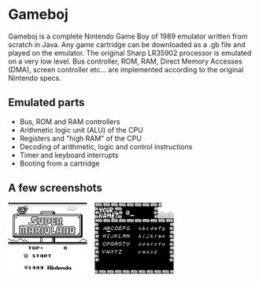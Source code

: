 # Gameboj

Gameboj is a complete Nintendo Game Boy of 1989 emulator written from scratch in Java.
Any game cartridge can be downloaded as a .gb file and played on the emulator. The
original Sharp LR35902 processor is emulated on a very low level. Bus controller, ROM, RAM,
Direct Memory Accesses (DMA), screen controller etc... are implemented according to the
original Nintendo specs.

## Emulated parts

* Bus, ROM and RAM controllers
* Arithmetic logic unit (ALU) of the CPU
* Registers and "high RAM" of the CPU
* Decoding of arithmetic, logic and control instructions
* Timer and keyboard interrupts
* Booting from a cartridge

## A few screenshots
![super mario land](screenshot.png "Super Mario Land") &nbsp;&nbsp; ![sample](gb.png "Sample")
